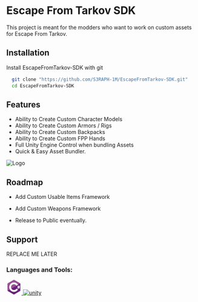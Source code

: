 
# Escape From Tarkov SDK

This project is meant for the modders who want to work on custom assets for Escape From Tarkov.












## Installation

Install EscapeFromTarkov-SDK with git

```bash
  git clone "https://github.com/S3RAPH-1M/EscapeFromTarkov-SDK.git"
  cd EscapeFromTarkov-SDK
```
    
## Features

- Ability to Create Custom Character Models
- Ability to Create Custom Armors / Rigs
- Ability to Create Custom Backpacks
- Ability to Create Custom FPP Hands
- Full Unity Engine Control when bundling Assets
- Quick & Easy Asset Bundler.


![Logo](https://servphcorpp.com/u/czueg.png)


## Roadmap

- Add Custom Usable Items Framework

- Add Custom Weapons Framework

- Release to Public eventually.


## Support

REPLACE ME LATER















<h3 align="left">Languages and Tools:</h3>
<p align="left"> <a href="https://www.w3schools.com/cs/" target="_blank" rel="noreferrer"> <img src="https://raw.githubusercontent.com/devicons/devicon/master/icons/csharp/csharp-original.svg" alt="csharp" width="40" height="40"/> </a> <a href="https://unity.com/" target="_blank" rel="noreferrer"> <img src="https://www.vectorlogo.zone/logos/unity3d/unity3d-icon.svg" alt="unity" width="40" height="40"/> </a> </p>
